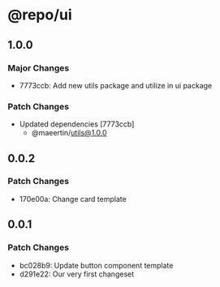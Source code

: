 # @repo/ui

## 1.0.0

### Major Changes

- 7773ccb: Add new utils package and utilize in ui package

### Patch Changes

- Updated dependencies [7773ccb]
  - @maeertin/utils@1.0.0

## 0.0.2

### Patch Changes

- 170e00a: Change card template

## 0.0.1

### Patch Changes

- bc028b9: Update button component template
- d291e22: Our very first changeset
